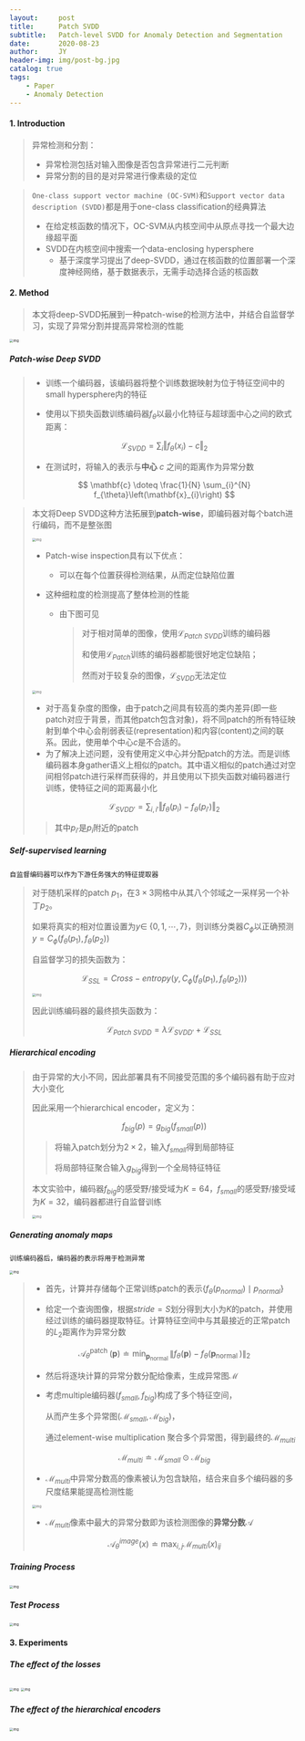 ```yaml
---
layout:     post
title:      Patch SVDD
subtitle:   Patch-level SVDD for Anomaly Detection and Segmentation
date:       2020-08-23
author:     JY
header-img: img/post-bg.jpg
catalog: true
tags:
    - Paper
    - Anomaly Detection
---
```




#### 1. Introduction

> 异常检测和分割：
>
> - 异常检测包括对输入图像是否包含异常进行二元判断
> - 异常分割的目的是对异常进行像素级的定位



> `One-class support vector machine (OC-SVM)`和`Support vector data description (SVDD)`都是用于one-class classification的经典算法
>
> - 在给定核函数的情况下，OC-SVM从内核空间中从原点寻找一个最大边缘超平面
> - SVDD在内核空间中搜索一个data-enclosing hypersphere
>   - 基于深度学习提出了deep-SVDD，通过在核函数的位置部署一个深度神经网络，基于数据表示，无需手动选择合适的核函数



#### 2. Method

> 本文将deep-SVDD拓展到一种patch-wise的检测方法中，并结合自监督学习，实现了异常分割并提高异常检测的性能

<img src="https://github.com/ZJU-CVs/zju-cvs.github.io/raw/master/img/Anomaly-Detection/5.png" alt="img" style="zoom:40%;" />



##### Patch-wise Deep SVDD

> - 训练一个编码器，该编码器将整个训练数据映射为位于特征空间中的small hypersphere内的特征
>
> - 使用以下损失函数训练编码器$f_{\theta}$以最小化特征与超球面中心之间的欧式距离：
>
> $$
> \mathcal{L}_{SVDD}=\sum_i \Vert f_{\theta}(x_i)-c \Vert_2
> $$
>
> - 在测试时，将输入的表示与**中心** $c$ 之间的距离作为异常分数
>
> $$
> \mathbf{c} \doteq \frac{1}{N} \sum_{i}^{N} f_{\theta}\left(\mathbf{x}_{i}\right)
> $$



> 本文将Deep SVDD这种方法拓展到**patch-wise**，即编码器对每个batch进行编码，而不是整张图
>
> <img src="https://github.com/ZJU-CVs/zju-cvs.github.io/raw/master/img/Anomaly-Detection/6.png" alt="img" style="zoom:40%;" />
>
> - Patch-wise inspection具有以下优点：
>   - 可以在每个位置获得检测结果，从而定位缺陷位置
>   
> - 这种细粒度的检测提高了整体检测的性能
>   
>   - 由下图可见
>   
>     > 对于相对简单的图像，使用$\mathcal{L}_{Patch \ SVDD}$训练的编码器
>     >
>     > 和使用$\mathcal{L}_{Patch}$训练的编码器都能很好地定位缺陷；       
>     >
>     > 然而对于较复杂的图像，$\mathcal{L}_{SVDD}$无法定位
>   
>     
>
> <img src="https://github.com/ZJU-CVs/zju-cvs.github.io/raw/master/img/Anomaly-Detection/7.png" alt="img" style="zoom:40%;" />
>
> - 对于高复杂度的图像，由于patch之间具有较高的类内差异(即一些patch对应于背景，而其他patch包含对象)，将不同patch的所有特征映射到单个中心会削弱表征(representation)和内容(content)之间的联系。因此，使用单个中心$c$是不合适的。
> - 为了解决上述问题，没有使用定义中心并分配patch的方法。而是训练编码器本身gather语义上相似的patch。其中语义相似的patch通过对空间相邻patch进行采样而获得的，并且使用以下损失函数对编码器进行训练，使特征之间的距离最小化
>
> $$
> \mathcal{L}_{SVDD'}=\sum_{i,i'} \Vert f_{\theta}(p_i)- f_{\theta}(p_{i'}) \Vert_2
> $$
>
> > 其中$p_{i'}$是$p_i$附近的patch



##### Self-supervised learning

`自监督编码器可以作为下游任务强大的特征提取器`

> 对于随机采样的patch $p_1$，在$3\times 3$网格中从其八个邻域之一采样另一个补丁$p_2$。
>
> 如果将真实的相对位置设置为$y\in$ {$0,1,\cdots,7$}，则训练分类器$C_{\phi}$以正确预测$y=C_{\phi}(f_{\theta}(p_1),f_{\theta}(p_2))$
>
> 自监督学习的损失函数为：
>
> 
> $$
> \mathcal{L}_{SSL}={Cross-entropy}(y,C_{\phi}(f_{\theta}(p_1),f_{\theta}(p_2)))
> $$
> 
>
> <img src="https://github.com/ZJU-CVs/zju-cvs.github.io/raw/master/img/Anomaly-Detection/8.png" alt="img" style="zoom:40%;" />
>
> 
>
> 因此训练编码器的最终损失函数为：
>
> 
> $$
> \mathcal{L}_{Patch \ SVDD}=\lambda \mathcal{L}_{SVDD'}+\mathcal{L}_{SSL}
> $$
> 



##### Hierarchical encoding

> 由于异常的大小不同，因此部署具有不同接受范围的多个编码器有助于应对大小变化
>
> 因此采用一个hierarchical encoder，定义为：
>
> 
> $$
> f_{big}(p)=g_{big}(f_{small}(p))
> $$
>
> > 将输入patch划分为$2\times 2$，输入$f_{small}$得到局部特征
> >
> > 将局部特征聚合输入$g_{big}$得到一个全局特征特征
>
> 
>
> 本文实验中，编码器$f_{big}$的感受野/接受域为$K=64$，$f_{small}$的感受野/接受域为$K=32$，编码器都进行自监督训练
>
> <img src="https://github.com/ZJU-CVs/zju-cvs.github.io/raw/master/img/Anomaly-Detection/9.png" alt="img" style="zoom:40%;" />



##### Generating anomaly maps

`训练编码器后，编码器的表示将用于检测异常`

<img src="https://github.com/ZJU-CVs/zju-cvs.github.io/raw/master/img/Anomaly-Detection/10.png" alt="img" style="zoom:40%;" />

> - 首先，计算并存储每个正常训练patch的表示{$f_{\theta}(p_{normal})\mid p_{normal}$}
>
> - 给定一个查询图像，根据$stride=S$划分得到大小为$K$的patch，并使用经过训练的编码器提取特征。计算特征空间中与其最接近的正常patch的$L_2$距离作为异常分数
>
> 
> $$
> \mathcal{A}_{\theta}^{\text {patch }}(\mathbf{p}) \doteq \min _{\mathbf{p}_{\text {normal }}}\left\|f_{\theta}(\mathbf{p})-f_{\theta}\left(\mathbf{p}_{\text {normal }}\right)\right\|_{2}
> $$
> 
>
> - 然后将逐块计算的异常分数分配给像素，生成异常图$\mathcal{M}$
>
> 
>
> - 考虑multiple编码器($f_{small},f_{big}$)构成了多个特征空间，
>
>   从而产生多个异常图($\mathcal{M}_{small},\mathcal{M}_{big}$)，
>
>   通过element-wise multiplication 聚合多个异常图，得到最终的$\mathcal{M}_{multi}$
>
> 
> $$
> \mathcal{M}_{multi}\doteq  \mathcal{M}_{small} \odot \mathcal{M}_{big}
> $$
>
> - $\mathcal{M}_{multi}$中异常分数高的像素被认为包含缺陷，结合来自多个编码器的多尺度结果能提高检测性能
>
> <img src="https://github.com/ZJU-CVs/zju-cvs.github.io/raw/master/img/Anomaly-Detection/11.png" alt="img" style="zoom:40%;" />
>
> - $\mathcal{M}_{multi}$像素中最大的异常分数即为该检测图像的**异常分数**$\mathcal{A}$
>
> 
> $$
> \mathcal{A}^{image}_{\theta}(x) \doteq \max_{i,j} \mathcal{M}_{multi}(x)_{ij}
> $$
> 



##### Training Process

<img src="https://github.com/ZJU-CVs/zju-cvs.github.io/raw/master/img/Anomaly-Detection/12.png" alt="img" style="zoom:40%;" />

##### Test Process

<img src="https://github.com/ZJU-CVs/zju-cvs.github.io/raw/master/img/Anomaly-Detection/13.png" alt="img" style="zoom:40%;" />



#### 3. Experiments

##### The eﬀect of the losses

<img src="https://github.com/ZJU-CVs/zju-cvs.github.io/raw/master/img/Anomaly-Detection/14.png" alt="img" style="zoom:40%;" />

<img src="https://github.com/ZJU-CVs/zju-cvs.github.io/raw/master/img/Anomaly-Detection/15.png" alt="img" style="zoom:40%;" />



##### The eﬀect of  the hierarchical encoders

<img src="https://github.com/ZJU-CVs/zju-cvs.github.io/raw/master/img/Anomaly-Detection/16.png" alt="img" style="zoom:40%;" />